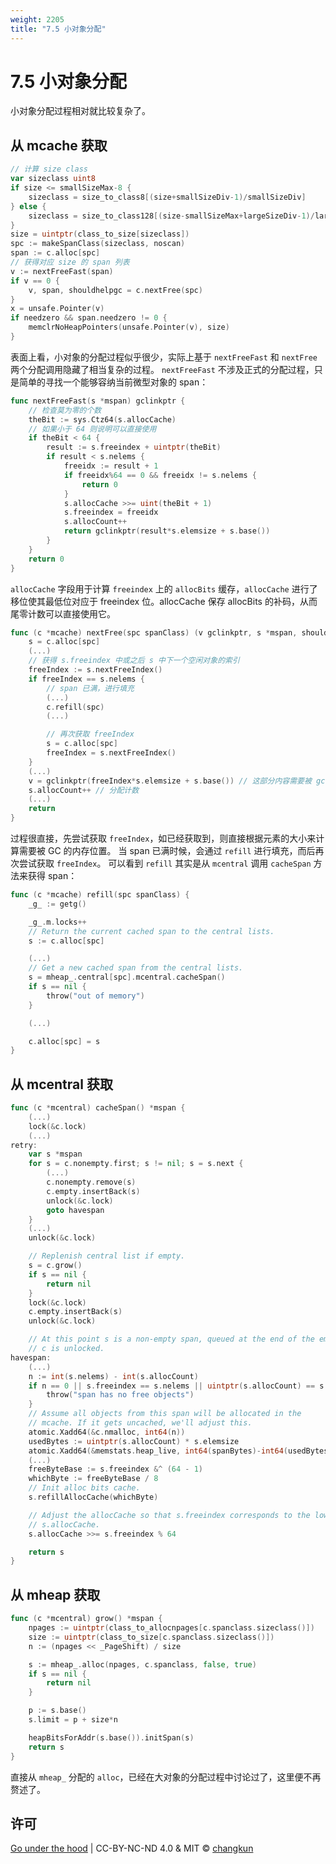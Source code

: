 ```yaml
---
weight: 2205
title: "7.5 小对象分配"
---
```


# 7.5 小对象分配

小对象分配过程相对就比较复杂了。

## 从 mcache 获取

```go
// 计算 size class
var sizeclass uint8
if size <= smallSizeMax-8 {
    sizeclass = size_to_class8[(size+smallSizeDiv-1)/smallSizeDiv]
} else {
    sizeclass = size_to_class128[(size-smallSizeMax+largeSizeDiv-1)/largeSizeDiv]
}
size = uintptr(class_to_size[sizeclass])
spc := makeSpanClass(sizeclass, noscan)
span := c.alloc[spc]
// 获得对应 size 的 span 列表
v := nextFreeFast(span)
if v == 0 {
    v, span, shouldhelpgc = c.nextFree(spc)
}
x = unsafe.Pointer(v)
if needzero && span.needzero != 0 {
    memclrNoHeapPointers(unsafe.Pointer(v), size)
}
```

表面上看，小对象的分配过程似乎很少，实际上基于 `nextFreeFast` 和 `nextFree` 两个分配调用隐藏了相当复杂的过程。
`nextFreeFast` 不涉及正式的分配过程，只是简单的寻找一个能够容纳当前微型对象的 span：

```go
func nextFreeFast(s *mspan) gclinkptr {
	// 检查莫为零的个数
	theBit := sys.Ctz64(s.allocCache)
	// 如果小于 64 则说明可以直接使用
	if theBit < 64 {
		result := s.freeindex + uintptr(theBit)
		if result < s.nelems {
			freeidx := result + 1
			if freeidx%64 == 0 && freeidx != s.nelems {
				return 0
			}
			s.allocCache >>= uint(theBit + 1)
			s.freeindex = freeidx
			s.allocCount++
			return gclinkptr(result*s.elemsize + s.base())
		}
	}
	return 0
}
```

`allocCache` 字段用于计算 `freeindex` 上的 `allocBits` 缓存，`allocCache` 进行了移位使其最低位对应于
freeindex 位。allocCache 保存 allocBits 的补码，从而尾零计数可以直接使用它。

```go
func (c *mcache) nextFree(spc spanClass) (v gclinkptr, s *mspan, shouldhelpgc bool) {
	s = c.alloc[spc]
	(...)
	// 获得 s.freeindex 中或之后 s 中下一个空闲对象的索引
	freeIndex := s.nextFreeIndex()
	if freeIndex == s.nelems {
		// span 已满，进行填充
		(...)
		c.refill(spc)
		(...)

		// 再次获取 freeIndex
		s = c.alloc[spc]
		freeIndex = s.nextFreeIndex()
	}
	(...)
	v = gclinkptr(freeIndex*s.elemsize + s.base()) // 这部分内容需要被 gc 接管，因此需要计算位置
	s.allocCount++ // 分配计数
	(...)
	return
}
```

过程很直接，先尝试获取 `freeIndex`，如已经获取到，则直接根据元素的大小来计算需要被 GC 的内存位置。
当 span 已满时候，会通过 `refill` 进行填充，而后再次尝试获取 `freeIndex`。
可以看到 `refill` 其实是从 `mcentral` 调用 `cacheSpan` 方法来获得 span：


```go
func (c *mcache) refill(spc spanClass) {
	_g_ := getg()

	_g_.m.locks++
	// Return the current cached span to the central lists.
	s := c.alloc[spc]

	(...)
	// Get a new cached span from the central lists.
	s = mheap_.central[spc].mcentral.cacheSpan()
	if s == nil {
		throw("out of memory")
	}

	(...)

	c.alloc[spc] = s
}
```

## 从 mcentral 获取

```go
func (c *mcentral) cacheSpan() *mspan {
	(...)
	lock(&c.lock)
	(...)
retry:
	var s *mspan
	for s = c.nonempty.first; s != nil; s = s.next {
		(...)
		c.nonempty.remove(s)
		c.empty.insertBack(s)
		unlock(&c.lock)
		goto havespan
	}
	(...)
	unlock(&c.lock)

	// Replenish central list if empty.
	s = c.grow()
	if s == nil {
		return nil
	}
	lock(&c.lock)
	c.empty.insertBack(s)
	unlock(&c.lock)

	// At this point s is a non-empty span, queued at the end of the empty list,
	// c is unlocked.
havespan:
	(...)
	n := int(s.nelems) - int(s.allocCount)
	if n == 0 || s.freeindex == s.nelems || uintptr(s.allocCount) == s.nelems {
		throw("span has no free objects")
	}
	// Assume all objects from this span will be allocated in the
	// mcache. If it gets uncached, we'll adjust this.
	atomic.Xadd64(&c.nmalloc, int64(n))
	usedBytes := uintptr(s.allocCount) * s.elemsize
	atomic.Xadd64(&memstats.heap_live, int64(spanBytes)-int64(usedBytes))
	(...)
	freeByteBase := s.freeindex &^ (64 - 1)
	whichByte := freeByteBase / 8
	// Init alloc bits cache.
	s.refillAllocCache(whichByte)

	// Adjust the allocCache so that s.freeindex corresponds to the low bit in
	// s.allocCache.
	s.allocCache >>= s.freeindex % 64

	return s
}
```

## 从 mheap 获取

```go
func (c *mcentral) grow() *mspan {
	npages := uintptr(class_to_allocnpages[c.spanclass.sizeclass()])
	size := uintptr(class_to_size[c.spanclass.sizeclass()])
	n := (npages << _PageShift) / size

	s := mheap_.alloc(npages, c.spanclass, false, true)
	if s == nil {
		return nil
	}

	p := s.base()
	s.limit = p + size*n

	heapBitsForAddr(s.base()).initSpan(s)
	return s
}
```

直接从 `mheap_` 分配的 `alloc`，已经在大对象的分配过程中讨论过了，这里便不再赘述了。

## 许可

[Go under the hood](https://github.com/changkun/go-under-the-hood) | CC-BY-NC-ND 4.0 & MIT &copy; [changkun](https://changkun.de)
